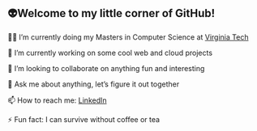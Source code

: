 ## 👽Welcome to my little corner of GitHub!

👨‍🎓 I’m currently doing my Masters in Computer Science at [Virginia Tech](https://www.vt.edu)  

🔭 I’m currently working on some cool web and cloud projects  

👯 I’m looking to collaborate on anything fun and interesting  

💬 Ask me about anything, let’s figure it out together  

📫 How to reach me: [LinkedIn](https://www.linkedin.com/in/sona-gj/)  

⚡ Fun fact: I can survive without coffee or tea  
